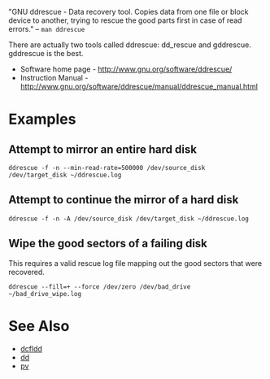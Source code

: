 "GNU ddrescue - Data recovery tool.  Copies data from one file or block device to another, trying to rescue the good parts first in case of read errors." – `man ddrescue`

There are actually two tools called ddrescue: dd_rescue and gddrescue.  gddrescue is the best.

- Software home page - <http://www.gnu.org/software/ddrescue/>
- Instruction Manual - <http://www.gnu.org/software/ddrescue/manual/ddrescue_manual.html>

# Examples
## Attempt to mirror an entire hard disk

```
ddrescue -f -n --min-read-rate=500000 /dev/source_disk /dev/target_disk ~/ddrescue.log
```

## Attempt to continue the mirror of a hard disk

```
ddrescue -f -n -A /dev/source_disk /dev/target_disk ~/ddrescue.log
```

## Wipe the good sectors of a failing disk
This requires a valid rescue log file mapping out the good sectors that were recovered.

```
ddrescue --fill=+ --force /dev/zero /dev/bad_drive ~/bad_drive_wipe.log
```

# See Also

- [dcfldd](dcfldd)
- [dd](dd)
- [pv](pv)
